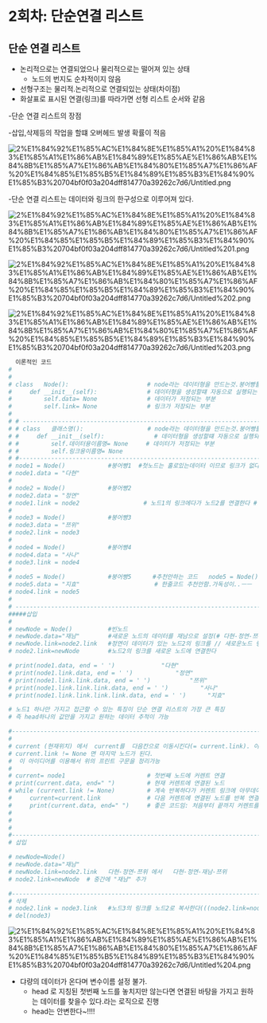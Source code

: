 # 2회차: 단순연결 리스트

## 단순 연결 리스트

- 논리적으로는 연결되었으나 물리적으로는 떨어져 있는 상태
    - 노드의 번지도 순차적이지 않음
- 선형구조는 물리적.논리적으로 연결되있는 상태(차이점)
- 화살표로 표시된 연결(링크)를 따라가면 선형 리스트 순서와 같음

-단순 연결 리스트의 장점

 -삽입,삭제등의 작업을 할떄 오버헤드 발생 확률이 적음

![2%E1%84%92%E1%85%AC%E1%84%8E%E1%85%A1%20%E1%84%83%E1%85%A1%E1%86%AB%E1%84%89%E1%85%AE%E1%86%AB%E1%84%8B%E1%85%A7%E1%86%AB%E1%84%80%E1%85%A7%E1%86%AF%20%E1%84%85%E1%85%B5%E1%84%89%E1%85%B3%E1%84%90%E1%85%B3%20704bf0f03a204dff814770a39262c7d6/Untitled.png](2%E1%84%92%E1%85%AC%E1%84%8E%E1%85%A1%20%E1%84%83%E1%85%A1%E1%86%AB%E1%84%89%E1%85%AE%E1%86%AB%E1%84%8B%E1%85%A7%E1%86%AB%E1%84%80%E1%85%A7%E1%86%AF%20%E1%84%85%E1%85%B5%E1%84%89%E1%85%B3%E1%84%90%E1%85%B3%20704bf0f03a204dff814770a39262c7d6/Untitled.png)

-단순 연결 리스트는 데이터와 링크의 한구성으로 이루어져 있다.

![2%E1%84%92%E1%85%AC%E1%84%8E%E1%85%A1%20%E1%84%83%E1%85%A1%E1%86%AB%E1%84%89%E1%85%AE%E1%86%AB%E1%84%8B%E1%85%A7%E1%86%AB%E1%84%80%E1%85%A7%E1%86%AF%20%E1%84%85%E1%85%B5%E1%84%89%E1%85%B3%E1%84%90%E1%85%B3%20704bf0f03a204dff814770a39262c7d6/Untitled%201.png](2%E1%84%92%E1%85%AC%E1%84%8E%E1%85%A1%20%E1%84%83%E1%85%A1%E1%86%AB%E1%84%89%E1%85%AE%E1%86%AB%E1%84%8B%E1%85%A7%E1%86%AB%E1%84%80%E1%85%A7%E1%86%AF%20%E1%84%85%E1%85%B5%E1%84%89%E1%85%B3%E1%84%90%E1%85%B3%20704bf0f03a204dff814770a39262c7d6/Untitled%201.png)

![2%E1%84%92%E1%85%AC%E1%84%8E%E1%85%A1%20%E1%84%83%E1%85%A1%E1%86%AB%E1%84%89%E1%85%AE%E1%86%AB%E1%84%8B%E1%85%A7%E1%86%AB%E1%84%80%E1%85%A7%E1%86%AF%20%E1%84%85%E1%85%B5%E1%84%89%E1%85%B3%E1%84%90%E1%85%B3%20704bf0f03a204dff814770a39262c7d6/Untitled%202.png](2%E1%84%92%E1%85%AC%E1%84%8E%E1%85%A1%20%E1%84%83%E1%85%A1%E1%86%AB%E1%84%89%E1%85%AE%E1%86%AB%E1%84%8B%E1%85%A7%E1%86%AB%E1%84%80%E1%85%A7%E1%86%AF%20%E1%84%85%E1%85%B5%E1%84%89%E1%85%B3%E1%84%90%E1%85%B3%20704bf0f03a204dff814770a39262c7d6/Untitled%202.png)

![2%E1%84%92%E1%85%AC%E1%84%8E%E1%85%A1%20%E1%84%83%E1%85%A1%E1%86%AB%E1%84%89%E1%85%AE%E1%86%AB%E1%84%8B%E1%85%A7%E1%86%AB%E1%84%80%E1%85%A7%E1%86%AF%20%E1%84%85%E1%85%B5%E1%84%89%E1%85%B3%E1%84%90%E1%85%B3%20704bf0f03a204dff814770a39262c7d6/Untitled%203.png](2%E1%84%92%E1%85%AC%E1%84%8E%E1%85%A1%20%E1%84%83%E1%85%A1%E1%86%AB%E1%84%89%E1%85%AE%E1%86%AB%E1%84%8B%E1%85%A7%E1%86%AB%E1%84%80%E1%85%A7%E1%86%AF%20%E1%84%85%E1%85%B5%E1%84%89%E1%85%B3%E1%84%90%E1%85%B3%20704bf0f03a204dff814770a39262c7d6/Untitled%203.png)

```python
  이론적인 코드
#
#
# class   Node():                      # node라는 데이터형을 만드는것.붕어빵틀
#     def __init__(self):              # 데이터형을 생성할떄 자동으로 실행되는 부분(2~4줄까지)
#         self.data= None              # 데이터가 저정되는 부분
#         self.link= None              # 링크가 저장되는 부분
#
# # ---------------------------------------------------------------------------------------------------------
# # class   클래스명():                  # node라는 데이터형을 만드는것.붕어빵틀
# #     def __init__(self):              # 데이터형을 생성할떄 자동으로 실행되는 부분(2~4줄까지)
# #         self.데이터용이름명= None     # 데이터가 저정되는 부분
# #         self.링크용이름명= None
# #--------------------------------------------------------------------------------------------------------
# node1 = Node()            #붕어빵1  #첫노드는 홀로있는데이터 이므로 링크가 없다.
# node1.data = "다현"
#
# node2 = Node()            #붕어빵2
# node2.data = "정연"
# node1.link = node2                  # 노드1의 링크에다가 노드2를 연결한다 # 다현이가 정연이 머리를 땡기네!!
#
# node3 = Node()            #붕어빵3
# node3.data = "쯔위"
# node2.link = node3
#
# node4 = Node()            #붕어빵4
# node4.data = "사나"
# node3.link = node4
#
# node5 = Node()            #붕어빵5      #추천안하는 코드   node5 = Node(); node5.data = "지효"; node4.link = node5
# node5.data = "지효"                     # 한줄코드 추천안함.가독성이..ㅡㅡ
# node4.link = node5
#
# --------------------------------------------------------------------------------------------------------
#####삽입
#
# newNode = Node()          #빈노드
# newNode.data="재남"        #새로운 노드의 데이터를 재남으로 설정(# 다현-정연-쯔위에서  다현-정연-재남-쓰위 로 중간에 재남을 삽입)
# newNode.link=node2.link   #정연이 데이터가 있는 노드2의 링크를 // 새로운노드 링크로 연결한다
# node2.link=newNode        #노드2의 링크를 새로운 노드에 연결한다

# print(node1.data, end = ' ')             "다현"
# print(node1.link.data, end = ' ')            "정연"
# print(node1.link.link.data, end = ' ')           "쯔위"
# print(node1.link.link.link.data, end = ' ')         "사나"
# print(node1.link.link.link.link.data, end = ' ')      "지효"

# 노드1 하나만 가지고 접근할 수 있는 특징이 단순 연결 리스트의 가장 큰 특징
# 즉 head하나의 값만을 가지고 원하는 데이터 추적이 가능

#----------------------------------------------------------------------------------------------------------
#
# current (현재위치) 에서  current를  다음칸으로 이동시킨다(= current.link). 이러다가 가장 마지막 노드는 링크가 비어있기 떄문에
# current.link != None 면 마지막 노드가 된다.
#  이 아이디어를 이용해서 위의 프린트 구문을 정리가능
#
# current= node1                       # 첫번째 노드에 커렌트 연결
# print(current.data, end=" ")         # 현재 커렌트에 연결된 노드
# while (current.link != None)         # 계속 반복하다가 커렌트 링크에 아무데이터가 없을떄까지 반복
#     current=current.link             # 다음 커렌트에 연결된 노드를 반복 연결하다가  마지막노드에 연결(연결된 커렌트가 없는경우)
#     print(current.data, end=" ")     # 좋은 코드임: 처음부터 끝까지 커렌트를 확인해볼수 있는 코드
#
#
#
#----------------------------------------------------------------------------------------------------------
# 삽입

# newNode=Node()
# newNode.data="재남"
# newNode.link=node2.link   다현-정연-쯔위 에서   다현-정연-재남-쯔위
# node2.link=newNode  # 중간에 "재남" 추가

#----------------------------------------------------------------------------------------------------------
# 삭제
# node2.link = node3.link   #노드3의 링크를 노드2로 복사한다(((node2.link=node4 이런건 안된다.노드4가 뭐일지는 실전에서는 모를꺼다
# del(node3)

```

![2%E1%84%92%E1%85%AC%E1%84%8E%E1%85%A1%20%E1%84%83%E1%85%A1%E1%86%AB%E1%84%89%E1%85%AE%E1%86%AB%E1%84%8B%E1%85%A7%E1%86%AB%E1%84%80%E1%85%A7%E1%86%AF%20%E1%84%85%E1%85%B5%E1%84%89%E1%85%B3%E1%84%90%E1%85%B3%20704bf0f03a204dff814770a39262c7d6/Untitled%204.png](2%E1%84%92%E1%85%AC%E1%84%8E%E1%85%A1%20%E1%84%83%E1%85%A1%E1%86%AB%E1%84%89%E1%85%AE%E1%86%AB%E1%84%8B%E1%85%A7%E1%86%AB%E1%84%80%E1%85%A7%E1%86%AF%20%E1%84%85%E1%85%B5%E1%84%89%E1%85%B3%E1%84%90%E1%85%B3%20704bf0f03a204dff814770a39262c7d6/Untitled%204.png)

- 댜량의 데이터가 온다며 변수이름 설정 불가.
    - head 로 지칭된 첫번째 노드를 놓치지만 않는다면 연결된 바탕을 가지고 원하는 데이터를 찾을수 있다.라는 로직으로 진행
    - head는 안변한다~!!!!